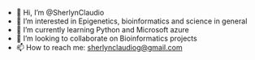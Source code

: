 - 👋 Hi, I’m @SherlynClaudio
- 👀 I’m interested in Epigenetics, bioinformatics and science in general
- 🌱 I’m currently learning Python and Microsoft azure
- 💞️ I’m looking to collaborate on Bioinformatics projects
- 📫 How to reach me: sherlynclaudiog@gmail.com

<!---
SherlynClaudio/SherlynClaudio is a ✨ special ✨ repository because its `README.md` (this file) appears on your GitHub profile.
You can click the Preview link to take a look at your changes.
--->
